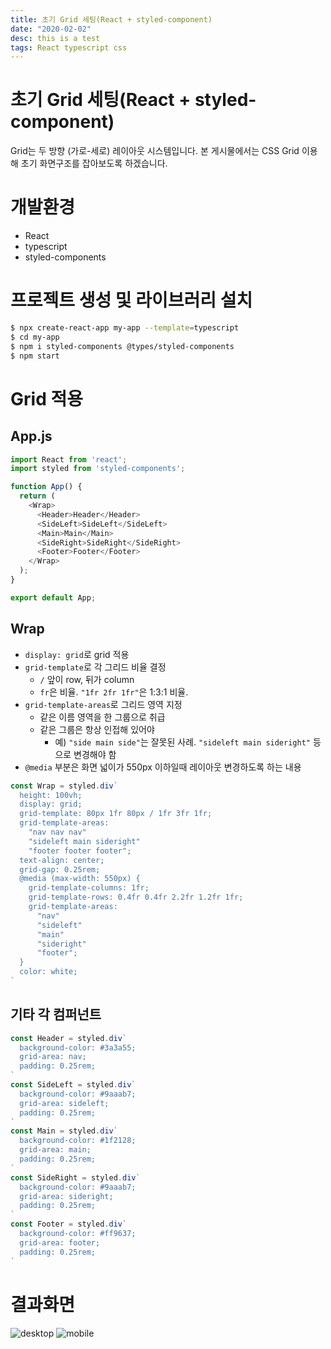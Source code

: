```yaml
---
title: 초기 Grid 세팅(React + styled-component)
date: "2020-02-02"
desc: this is a test
tags: React typescript css
---
```


# 초기 Grid 세팅(React + styled-component)
Grid는 두 방향 (가로-세로) 레이아웃 시스템입니다. 본 게시물에서는 CSS Grid 이용해 초기 화면구조를 잡아보도록 하겠습니다.

# 개발환경
- React
- typescript
- styled-components

# 프로젝트 생성 및 라이브러리 설치
```bash
$ npx create-react-app my-app --template=typescript
$ cd my-app
$ npm i styled-components @types/styled-components
$ npm start
```

# Grid 적용
## App.js
```javascript
import React from 'react';
import styled from 'styled-components';

function App() {
  return (
    <Wrap>
      <Header>Header</Header>
      <SideLeft>SideLeft</SideLeft>
      <Main>Main</Main>
      <SideRight>SideRight</SideRight>
      <Footer>Footer</Footer>
    </Wrap>
  );
}

export default App;
```

## Wrap
- `display: grid`로 grid 적용
- `grid-template`로 각 그리드 비율 결정
  - `/` 앞이 row, 뒤가 column
  - `fr`은 비율. `"1fr 2fr 1fr"`은 1:3:1 비율.
- `grid-template-areas`로 그리드 영역 지정
  - 같은 이름 영역을 한 그룹으로 취급
  - 같은 그룹은 항상 인접해 있어야
    - 예) `"side main side"`는 잘못된 사례. `"sideleft main sideright"` 등으로 변경해야 함
- `@media` 부분은 화면 넓이가 550px 이하일때 레이아웃 변경하도록 하는 내용

```javascript
const Wrap = styled.div`
  height: 100vh;
  display: grid;
  grid-template: 80px 1fr 80px / 1fr 3fr 1fr;
  grid-template-areas:
    "nav nav nav"
    "sideleft main sideright"
    "footer footer footer";
  text-align: center;
  grid-gap: 0.25rem;
  @media (max-width: 550px) {
    grid-template-columns: 1fr;
    grid-template-rows: 0.4fr 0.4fr 2.2fr 1.2fr 1fr;
    grid-template-areas:
      "nav"
      "sideleft"
      "main"
      "sideright"
      "footer";
  }
  color: white;
`
```

## 기타 각 컴퍼넌트
```javascript
const Header = styled.div`
  background-color: #3a3a55;
  grid-area: nav;
  padding: 0.25rem;
`
const SideLeft = styled.div`
  background-color: #9aaab7;
  grid-area: sideleft;
  padding: 0.25rem;
`
const Main = styled.div`
  background-color: #1f2128;
  grid-area: main;
  padding: 0.25rem;
`
const SideRight = styled.div`
  background-color: #9aaab7;
  grid-area: sideright;
  padding: 0.25rem;
`
const Footer = styled.div`
  background-color: #ff9637;
  grid-area: footer;
  padding: 0.25rem;
`
```

# 결과화면
![desktop](./2022-09-07-grid-setup/desktop.png)
![mobile](./2022-09-07-grid-setup/mobile.png)
